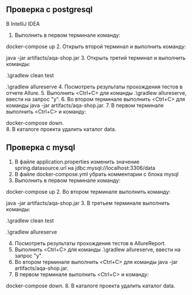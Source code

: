 ## Проверка с postgresql
В IntelliJ IDEA 
1. Выполнить в первом терминале команду:

docker-compose up
2. Открыть второй терминал и выполнить команду:

java -jar artifacts/aqa-shop.jar
3. Открыть третий терминал и выполнить команды:

.\gradlew clean test

.\gradlew allureserve
4. Посмотреть результаты прохождения тестов в отчете Allure.
5. Выполнить <Ctrl+C> для команды .\gradlew allureserve, ввести на запрос "y".
6. Во втором терминале выполнить <Ctrl+C> для команды java -jar artifacts/aqa-shop.jar.
7. В первом терминале выполнить <Ctrl+C> и команду:

docker-compose down.  
8. В каталоге проекта удалить каталог data.

## Проверка с mysql
1. В файле application.properties изменить значение spring.datasource.url на jdbc:mysql://localhost:3306/data
2. В файле docker-compose.yml убрать комментарии с блока mysql
1. Выполнить в первом терминале команду:

docker-compose up
2. Во втором терминале выполнить команду:

java -jar artifacts/aqa-shop.jar
3. В третьем терминале выполнить команды:

.\gradlew clean test

.\gradlew allureserve

4. Посмотреть результаты прохождения тестов в AllureReport.
5. Выполнить <Ctrl+C> для команды .\gradlew allureserve, ввести на запрос "y".
6. Во втором терминале выполнить <Ctrl+C> для команды java -jar artifacts/aqa-shop.jar.
7. В первом терминале выполнить <Ctrl+C> и команду:

docker-compose down.
8. В каталоге проекта удалить каталог data.
